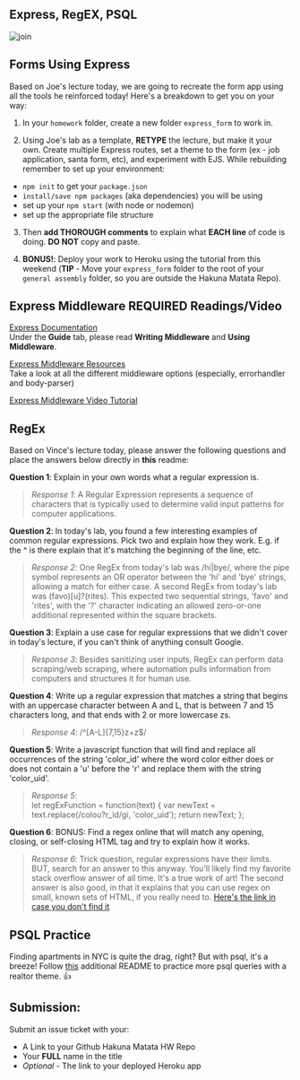 ## Express, RegEX, PSQL

![join](https://stephenhaunts.files.wordpress.com/2015/09/3.jpg?w=625)

## Forms Using Express

Based on Joe's lecture today, we are going to recreate the form app using all the tools he reinforced today! Here's a breakdown to get you on your way:

1. In your `homework` folder, create a new folder `express_form` to work in.

2. Using Joe's lab as a template, **RETYPE** the lecture, but make it your own. Create multiple Express routes, set a theme to the form (ex - job application, santa form, etc), and experiment with EJS. While rebuilding remember to set up your environment:
  - `npm init` to get your `package.json`
  - `install/save npm packages` (aka dependencies) you will be using
  - set up your `npm start` (with node or nodemon)
  - set up the appropriate file structure

3. Then **add THOROUGH comments** to explain what **EACH line** of code is doing. **DO NOT** copy and paste.

4. **BONUS!**: Deploy your work to Heroku using the tutorial from this weekend (**TIP** - Move your `express_form` folder to the root of your `general assembly` folder, so you are outside the Hakuna Matata Repo).

## Express Middleware REQUIRED Readings/Video

[Express Documentation](http://expressjs.com/en/guide/routing.html)</br>
Under the **Guide** tab, please read **Writing Middleware** and **Using Middleware**.

[Express Middleware Resources](https://expressjs.com/en/resources/middleware.html)</br>
Take a look at all the different middleware options (especially, errorhandler and body-parser)

[Express Middleware Video Tutorial](https://www.youtube.com/watch?v=9HOem0amlyg&t=18s)

## RegEx

Based on Vince's lecture today, please answer the following questions and place the answers below directly in **this** readme:

**Question 1**: Explain in your own words what a regular expression is.

> *Response 1*: A Regular Expression represents a sequence of characters that is typically used to determine valid input patterns for computer applications.  

**Question 2**: In today's lab, you found a few interesting examples of common regular expressions. Pick two and explain how they work. E.g. if the ^ is there explain that it's matching the beginning of the line, etc.  

> *Response 2*: One RegEx from today's lab was /hi|bye/, where the pipe symbol represents an OR operator between the 'hi' and 'bye' strings, allowing a match for either case.  A second RegEx from today's lab was (favo)[u]?(rites).  This expected two sequential strings, 'favo' and 'rites', with the '?' character indicating an allowed zero-or-one additional represented within the square brackets. 

**Question 3**: Explain a use case for regular expressions that we didn't cover in today's lecture, if you can't think of anything consult Google.

> *Response 3*: Besides sanitizing user inputs, RegEx can perform data scraping/web scraping, where automation pulls information from computers and structures it for human use.  

**Question 4**: Write up a regular expression that matches a string that begins with an uppercase character between A and L, that is between 7 and 15 characters long, and that ends with 2 or more lowercase zs.  

> *Response 4*:  /^[A-L]{7,15}z+z$/

**Question 5**: Write a javascript function that will find and replace all occurrences of the string 'color_id' where the word color either does or does not contain a 'u' before the 'r' and replace them with the string 'color_uid'.

> *Response 5*:  
      let regExFunction = function(text) {
      var newText = text.replace(/colou?r_id/gi, 'color_uid');
      return newText;
    };

**Question 6**: BONUS: Find a regex online that will match any opening, closing, or self-closing HTML tag and try to explain how it works.

> *Response 6*: Trick question, regular expressions have their limits. BUT, search for an answer to this anyway. You'll likely find my favorite stack overflow answer of all time. It's a true work of art! The second answer is also good, in that it explains that you can use regex on small, known sets of HTML, if you really need to. [Here's the link in case you don't find it](http://stackoverflow.com/questions/1732348/regex-match-open-tags-except-xhtml-self-contained-tags)

## PSQL Practice

Finding apartments in NYC is quite the drag, right? But with psql, it's a breeze! Follow [this](https://github.com/ga-students/WDI_HAKUNA_MATATA/blob/master/unit03/w08_d02/homework/realty/prompt.md) additional README to practice more psql queries with a realtor theme. 👍

## Submission:
Submit an issue ticket with your:
  - A Link to your Github Hakuna Matata HW Repo
  - Your **FULL** name in the title
  - *Optional* - The link to your deployed Heroku app
